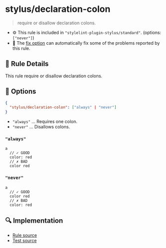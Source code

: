 # stylus/declaration-colon

> require or disallow declaration colons.

- :gear: This rule is included in `"stylelint-plugin-stylus/standard"`. (options: `["never"]`)
- :wrench: The [fix option](https://stylelint.io/user-guide/usage/options#fix) can automatically fix some of the problems reported by this rule.

## :book: Rule Details

This rule require or disallow declaration colons.

## :wrench: Options

```json
{
  "stylus/declaration-colon": ["always" | "never"]
}
```

- `"always"` ... Requires one colon.
- `"never"` ... Disallows colons.

### `"always"`

```styl
a
  // ✓ GOOD
  color: red
  // ✗ BAD
  color red
```

### `"never"`

```styl
a
  // ✓ GOOD
  color red
  // ✗ BAD
  color: red
```

## :mag: Implementation

- [Rule source](https://github.com/ota-meshi/stylelint-plugin-stylus/blob/master/lib/rules/declaration-colon.js)
- [Test source](https://github.com/ota-meshi/stylelint-plugin-stylus/blob/master/tests/lib/rules/declaration-colon.js)
